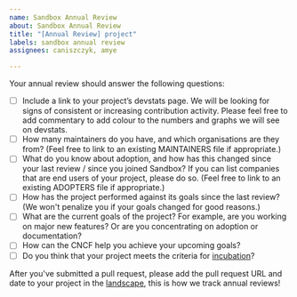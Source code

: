 ```yaml
---
name: Sandbox Annual Review
about: Sandbox Annual Review
title: "[Annual Review] project"
labels: sandbox annual review
assignees: caniszczyk, amye

---
```


Your annual review should answer the following questions:

- [ ] Include a link to your project’s devstats page. We will be looking for signs of consistent or increasing contribution activity. Please feel free to add commentary to add colour to the numbers and graphs we will see on devstats.
- [ ] How many maintainers do you have, and which organisations are they from? (Feel free to link to an existing MAINTAINERS file if appropriate.)
- [ ] What do you know about adoption, and how has this changed since your last review / since you joined Sandbox? If you can list companies that are end users of your project, please do so. (Feel free to link to an existing ADOPTERS file if appropriate.)
- [ ] How has the project performed against its goals since the last review? (We won't penalize you if your goals changed for good reasons.)
- [ ] What are the current goals of the project? For example, are you working on major new features? Or are you concentrating on adoption or documentation?
- [ ] How can the CNCF help you achieve your upcoming goals?
- [ ] Do you think that your project meets the criteria for [incubation](https://github.com/cncf/toc/blob/main/process/graduation_criteria.md#incubating-stage)?

After you've submitted a pull request, please add the pull request URL and date to your project in the [landscape](https://github.com/cncf/landscape/), this is how we track annual reviews!
